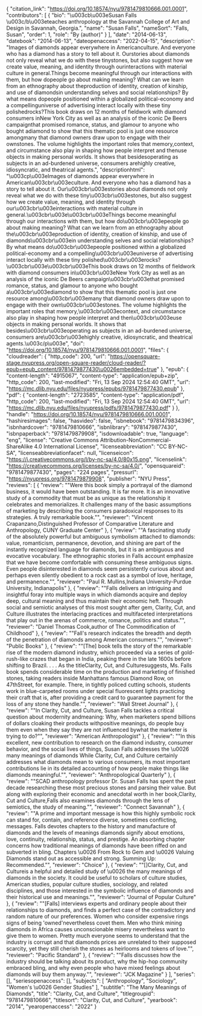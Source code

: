 {
   "citation_link": "https://doi.org/10.18574/nyu/9781479810666.001.0001",
   "contributors": [
     {
       "bio": "\u003cb\u003eSusan Falls \u003c/b\u003eteaches anthropology at the Savannah College of Art and Design in Savannah, Georgia.",
       "name": "Susan Falls",
       "nameSort": "Falls, Susan",
       "order": 1,
       "role": "By (author)"
     }
   ],
   "date": "2014-06-13",
   "datebook": "2014-06-13",
   "dateopenaccess": "2022-04-15",
   "description": "Images of diamonds appear everywhere in Americanculture. And everyone who has a diamond has a story to tell about it. Ourstories about diamonds not only reveal what we do with these tinystones, but also suggest how we create value, meaning, and identity through ourinteractions with material culture in general.Things become meaningful through our interactions with them, but how dopeople go about making meaning? What can we learn from an ethnography about theproduction of identity, creation of kinship, and use of diamondsin understanding selves and social relationships? By what means dopeople positioned within a globalized political-economy and a compellinguniverse of advertising interact locally with these tiny polishedrocks?This book draws on 12 months of fieldwork with diamond consumers inNew York City as well as an analysis of the iconic De Beers campaignthat promised romance, status, and glamour to anyone who bought adiamond to show that this thematic pool is just one resource amongmany that diamond owners draw upon to engage with their ownstones. The volume highlights the important roles that memory,context, and circumstance also play in shaping how people interpret and thenuse objects in making personal worlds. It shows that besidesoperating as subjects in an ad-burdened universe, consumers arehighly creative, idiosyncratic, and theatrical agents.",
   "descriptionhtml": "\u003cp\u003eImages of diamonds appear everywhere in American\u003cbr\u003eculture. And everyone who has a diamond has a story to tell about it. Our\u003cbr\u003estories about diamonds not only reveal what we do with these tiny\u003cbr\u003estones, but also suggest how we create value, meaning, and identity through our\u003cbr\u003einteractions with material culture in general.\u003cbr\u003e\u003cbr\u003eThings become meaningful through our interactions with them, but how do\u003cbr\u003epeople go about making meaning? What can we learn from an ethnography about the\u003cbr\u003eproduction of identity, creation of kinship, and use of diamonds\u003cbr\u003ein understanding selves and social relationships? By what means do\u003cbr\u003epeople positioned within a globalized political-economy and a compelling\u003cbr\u003euniverse of advertising interact locally with these tiny polished\u003cbr\u003erocks?\u003cbr\u003e\u003cbr\u003eThis book draws on 12 months of fieldwork with diamond consumers in\u003cbr\u003eNew York City as well as an analysis of the iconic De Beers campaign\u003cbr\u003ethat promised romance, status, and glamour to anyone who bought a\u003cbr\u003ediamond to show that this thematic pool is just one resource among\u003cbr\u003emany that diamond owners draw upon to engage with their own\u003cbr\u003estones. The volume highlights the important roles that memory,\u003cbr\u003econtext, and circumstance also play in shaping how people interpret and then\u003cbr\u003euse objects in making personal worlds. It shows that besides\u003cbr\u003eoperating as subjects in an ad-burdened universe, consumers are\u003cbr\u003ehighly creative, idiosyncratic, and theatrical agents.\u003c/p\u003e",
   "doi": "https://doi.org/10.18574/nyu/9781479810666.001.0001",
   "files": {
     "cloudreader": {
       "http_code": 200,
       "url": "https://opensquare-stage.nyupress.org/open-square-reader/cloud-reader/?epub=epub_content/9781479877430\u0026embedded=true"
     },
     "epub": {
       "content-length": "4915067",
       "content-type": "application/epub+zip",
       "http_code": 200,
       "last-modified": "Fri, 13 Sep 2024 12:54:40 GMT",
       "url": "https://mc.dlib.nyu.edu/files/nyupress/epubs/9781479877430.epub"
     },
     "pdf": {
       "content-length": "2723585",
       "content-type": "application/pdf",
       "http_code": 200,
       "last-modified": "Fri, 13 Sep 2024 12:54:40 GMT",
       "url": "https://mc.dlib.nyu.edu/files/nyupress/pdfs/9781479877430.pdf"
     }
   },
   "handle": "https://doi.org/10.18574/nyu/9781479810666.001.0001",
   "hashiresimages": false,
   "hasvideo": false,
   "isbnebook": "9781479834396",
   "isbnhardcover": "9781479810666",
   "isbnlibrary": "9781479877430",
   "isbnpaperback": "9781479879908",
   "isdownloadable": true,
   "language": "eng",
   "license": "Creative Commons Attribution-NonCommercial-ShareAlike 4.0 International License",
   "licenseabbreviation": "CC BY-NC-SA",
   "licenseabbreviationfacet": null,
   "licenseicon": "https://i.creativecommons.org/l/by-nc-sa/4.0/80x15.png",
   "licenselink": "https://creativecommons.org/licenses/by-nc-sa/4.0/",
   "opensquareid": "9781479877430",
   "pages": "224 pages",
   "pressurl": "https://nyupress.org/9781479879908",
   "publisher": "NYU Press",
   "reviews": [
     {
       "review": "\"Were this book simply a portrayal of the diamond business, it would have been outstanding. It is far more. It is an innovative study of a commodity that must be as unique as the relationship it celebrates and memorializes. It challenges many of the basic assumptions of marketing by describing the consumers paradoxical responses to its strategies. A truly remarkable book.\"",
       "reviewer": "Vincent Crapanzano,Distinguished Professor of Comparative Literature and Anthropology, CUNY Graduate Center"
     },
     {
       "review": "\"A fascinating study of the absolutely powerful but ambiguous symbolism attached to diamonds: value, romanticism, permanence, devotion, and shining are part of the instantly recognized language for diamonds, but it is an ambiguous and evocative vocabulary. The ethnographic stories in Falls account emphasize that we have become comfortable with consuming these ambiguous signs. Even people disinterested in diamonds seem persistently curious about and perhaps even silently obedient to a rock cast as a symbol of love, heritage, and permanence.\"",
       "reviewer": "Paul R. Mullins,Indiana University-Purdue University, Indianapolis"
     },
     {
       "review": "\"Falls delivers an intriguing and insightful foray into multiple ways in which diamonds acquire and deploy deep, cultural meaning and thus maintain their economic heft. Through social and semiotic analyses of this most sought after gem, Clarity, Cut, and Culture illustrates the interlacing practices and multifaceted interpretations that play out in the arenas of commerce, romance, politics and status.\"",
       "reviewer": "Daniel Thomas Cook,author of The Commodification of Childhood"
     },
     {
       "review": "\"Fall's research indicates the breadth and depth of the penetration of diamonds among American consumers.\"",
       "reviewer": "Public Books"
     },
     {
       "review": "\"[The] book tells the story of the remarkable rise of the modern diamond industry, which proceeded via a series of gold-rush-like crazes that began in India, peaking there in the late 1600s before shifting to Brazil. . . . As the titleClarity, Cut, and Culturesuggests, Ms. Falls book spends considerable time on the production and marketing of finished stones, taking readers inside Manhattans famous Diamond Row, on 47thStreet, for example. There, in tightly policed cutting schools, students work in blue-carpeted rooms under special fluorescent lights practicing their craft  that is, after providing a credit card to guarantee payment for the loss of any stone they handle.\"",
       "reviewer": "Wall Street Journal"
     },
     {
       "review": "\"In Clarity, Cut, and Culture, Susan Falls tackles a critical question about modernity andmeaning: Why, when marketers spend billions of dollars cloaking their products withpositive meanings, do people buy them even when they say they are not influenced bywhat the marketer is trying to do?\"",
       "reviewer": "American Anthropologist"
     },
     {
       "review": "\"In this excellent, new contribution to research on the diamond industry, consumer behavior, and the social lives of things, Susan Falls addresses the \u0026 many meanings of diamonds While  Clarity, Cut, and Culture certainly addresses what diamonds mean to various consumers, its most important contributions lie in its detailed accounting of how people make things like diamonds meaningful.\"",
       "reviewer": "Anthropological Quarterly"
     },
     {
       "review": "\"SCAD anthropology professor Dr. Susan Falls has spent the past decade researching these most precious stones and parsing their value. But along with exploring their economic and anecdotal worth in her book,Clarity, Cut and Culture,Falls also examines diamonds through the lens of semiotics, the study of meaning.\"",
       "reviewer": "Connect Savannah"
     },
     {
       "review": "\"A prime and important message is how this highly symbolic rock can stand for, contain, and reference diverse, sometimes conflicting, messages. Falls devotes chapters to the history and manufacture of diamonds and the levels of meanings diamonds signify about emotions, love, continuity, relationship, status, and prestige. An absorbing chapter concerns how traditional meanings of diamonds have been riffed on and subverted in bling. Chapters \u0026 From Rock to Gem and \u0026 Valuing Diamonds stand out as accessible and strong. Summing Up: Recommended.\"",
       "reviewer": "Choice"
     },
     {
       "review": "\"[]Clarity, Cut, and Cultureis a helpful and detailed study of \u0026 the many meanings of diamonds in the society. It could be useful to scholars of culture studies, American studies, popular culture studies, sociology, and related disciplines, and those interested in the symbolic influence of diamonds and their historical use and meanings.\"",
       "reviewer": "Journal of Popular Culture"
     },
     {
       "review": "\"[Falls] interviews experts and ordinary people about their relationships to diamonds, and finds a perfect case of the contradictory and random nature of our preferences. Women who consider expensive rings signs of being 'owned'nevertheless covet them. Men who think mining diamonds in Africa causes unconscionable misery nevertheless want to give them to women. Pretty much everyone seems to understand that the industry is corrupt and that diamonds prices are unrelated to their supposed scarcity, yet they still cherish the stones as heirlooms and tokens of love.\"",
       "reviewer": "Pacific Standard"
     },
     {
       "review": "\"Falls discusses how the industry should be talking about its product,  why the hip-hop community embraced bling, and why even people who have  mixed feelings about diamonds will buy them anyway.\"",
       "reviewer": "JCK Magazine"
     }
   ],
   "series": [],
   "seriesopenaccess": [],
   "subjects": [
     "Anthropology",
     "Sociology",
     "Women's \u0026 Gender Studies"
   ],
   "subtitle": "The Many Meanings of Diamonds",
   "title": "Clarity, Cut, and Culture",
   "titlegroupid": "9781479810666",
   "titlesort": "Clarity, Cut, and Culture",
   "yearbook": "2014",
   "yearopenaccess": "2022"
 }
